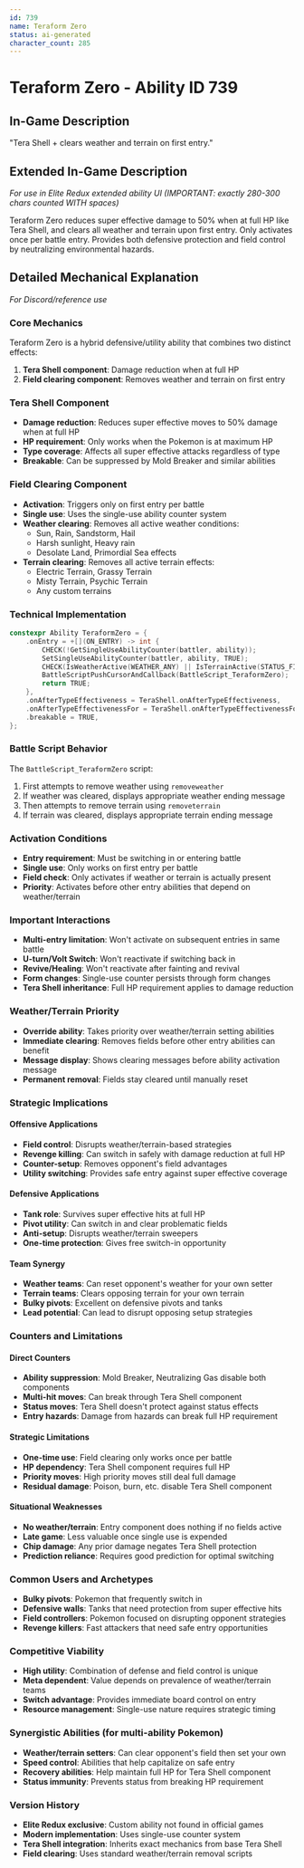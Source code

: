 ```yaml
---
id: 739
name: Teraform Zero
status: ai-generated
character_count: 285
---
```


# Teraform Zero - Ability ID 739

## In-Game Description
"Tera Shell + clears weather and terrain on first entry."

## Extended In-Game Description
*For use in Elite Redux extended ability UI (IMPORTANT: exactly 280-300 chars counted WITH spaces)*

Teraform Zero reduces super effective damage to 50% when at full HP like Tera Shell, and clears all weather and terrain upon first entry. Only activates once per battle entry. Provides both defensive protection and field control by neutralizing environmental hazards.

## Detailed Mechanical Explanation
*For Discord/reference use*

### Core Mechanics
Teraform Zero is a hybrid defensive/utility ability that combines two distinct effects:
1. **Tera Shell component**: Damage reduction when at full HP
2. **Field clearing component**: Removes weather and terrain on first entry

### Tera Shell Component
- **Damage reduction**: Reduces super effective moves to 50% damage when at full HP
- **HP requirement**: Only works when the Pokemon is at maximum HP
- **Type coverage**: Affects all super effective attacks regardless of type
- **Breakable**: Can be suppressed by Mold Breaker and similar abilities

### Field Clearing Component
- **Activation**: Triggers only on first entry per battle
- **Single use**: Uses the single-use ability counter system
- **Weather clearing**: Removes all active weather conditions:
  - Sun, Rain, Sandstorm, Hail
  - Harsh sunlight, Heavy rain
  - Desolate Land, Primordial Sea effects
- **Terrain clearing**: Removes all active terrain effects:
  - Electric Terrain, Grassy Terrain
  - Misty Terrain, Psychic Terrain
  - Any custom terrains

### Technical Implementation
```c
constexpr Ability TeraformZero = {
    .onEntry = +[](ON_ENTRY) -> int {
        CHECK(!GetSingleUseAbilityCounter(battler, ability));
        SetSingleUseAbilityCounter(battler, ability, TRUE);
        CHECK(IsWeatherActive(WEATHER_ANY) || IsTerrainActive(STATUS_FIELD_TERRAIN_ANY))
        BattleScriptPushCursorAndCallback(BattleScript_TeraformZero);
        return TRUE;
    },
    .onAfterTypeEffectiveness = TeraShell.onAfterTypeEffectiveness,
    .onAfterTypeEffectivenessFor = TeraShell.onAfterTypeEffectivenessFor,
    .breakable = TRUE,
};
```

### Battle Script Behavior
The `BattleScript_TeraformZero` script:
1. First attempts to remove weather using `removeweather`
2. If weather was cleared, displays appropriate weather ending message
3. Then attempts to remove terrain using `removeterrain`
4. If terrain was cleared, displays appropriate terrain ending message

### Activation Conditions
- **Entry requirement**: Must be switching in or entering battle
- **Single use**: Only works on first entry per battle
- **Field check**: Only activates if weather or terrain is actually present
- **Priority**: Activates before other entry abilities that depend on weather/terrain

### Important Interactions
- **Multi-entry limitation**: Won't activate on subsequent entries in same battle
- **U-turn/Volt Switch**: Won't reactivate if switching back in
- **Revive/Healing**: Won't reactivate after fainting and revival
- **Form changes**: Single-use counter persists through form changes
- **Tera Shell inheritance**: Full HP requirement applies to damage reduction

### Weather/Terrain Priority
- **Override ability**: Takes priority over weather/terrain setting abilities
- **Immediate clearing**: Removes fields before other entry abilities can benefit
- **Message display**: Shows clearing messages before ability activation message
- **Permanent removal**: Fields stay cleared until manually reset

### Strategic Implications

#### Offensive Applications
- **Field control**: Disrupts weather/terrain-based strategies
- **Revenge killing**: Can switch in safely with damage reduction at full HP
- **Counter-setup**: Removes opponent's field advantages
- **Utility switching**: Provides safe entry against super effective coverage

#### Defensive Applications  
- **Tank role**: Survives super effective hits at full HP
- **Pivot utility**: Can switch in and clear problematic fields
- **Anti-setup**: Disrupts weather/terrain sweepers
- **One-time protection**: Gives free switch-in opportunity

#### Team Synergy
- **Weather teams**: Can reset opponent's weather for your own setter
- **Terrain teams**: Clears opposing terrain for your own terrain
- **Bulky pivots**: Excellent on defensive pivots and tanks
- **Lead potential**: Can lead to disrupt opposing setup strategies

### Counters and Limitations

#### Direct Counters
- **Ability suppression**: Mold Breaker, Neutralizing Gas disable both components
- **Multi-hit moves**: Can break through Tera Shell component
- **Status moves**: Tera Shell doesn't protect against status effects
- **Entry hazards**: Damage from hazards can break full HP requirement

#### Strategic Limitations
- **One-time use**: Field clearing only works once per battle
- **HP dependency**: Tera Shell component requires full HP
- **Priority moves**: High priority moves still deal full damage
- **Residual damage**: Poison, burn, etc. disable Tera Shell component

#### Situational Weaknesses
- **No weather/terrain**: Entry component does nothing if no fields active
- **Late game**: Less valuable once single use is expended
- **Chip damage**: Any prior damage negates Tera Shell protection
- **Prediction reliance**: Requires good prediction for optimal switching

### Common Users and Archetypes
- **Bulky pivots**: Pokemon that frequently switch in
- **Defensive walls**: Tanks that need protection from super effective hits
- **Field controllers**: Pokemon focused on disrupting opponent strategies
- **Revenge killers**: Fast attackers that need safe entry opportunities

### Competitive Viability
- **High utility**: Combination of defense and field control is unique
- **Meta dependent**: Value depends on prevalence of weather/terrain teams
- **Switch advantage**: Provides immediate board control on entry
- **Resource management**: Single-use nature requires strategic timing

### Synergistic Abilities (for multi-ability Pokemon)
- **Weather/terrain setters**: Can clear opponent's field then set your own
- **Speed control**: Abilities that help capitalize on safe entry
- **Recovery abilities**: Help maintain full HP for Tera Shell component
- **Status immunity**: Prevents status from breaking HP requirement

### Version History
- **Elite Redux exclusive**: Custom ability not found in official games
- **Modern implementation**: Uses single-use counter system
- **Tera Shell integration**: Inherits exact mechanics from base Tera Shell
- **Field clearing**: Uses standard weather/terrain removal scripts